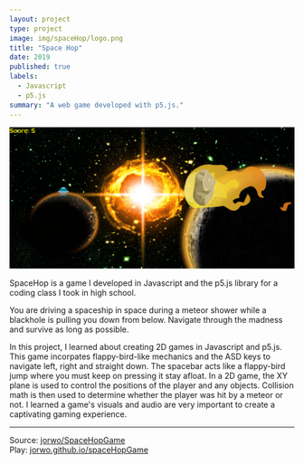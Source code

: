 ```yaml
---
layout: project
type: project
image: img/spaceHop/logo.png
title: "Space Hop"
date: 2019
published: true
labels:
  - Javascript
  - p5.js
summary: "A web game developed with p5.js."
---
```


<img class="img-fluid" src="../img/spaceHop/view1.png">

SpaceHop is a game I developed in Javascript and the p5.js library for a coding class I took in high school.

You are driving a spaceship in space during a meteor shower while a blackhole is pulling you down from below. Navigate through the madness and survive as long as possible.

In this project, I learned about creating 2D games in Javascript and p5.js. This game incorpates flappy-bird-like mechanics and the ASD keys to navigate left, right and straight down. The spacebar acts like a flappy-bird jump where you must keep on pressing it stay afloat. In a 2D game, the XY plane is used to control the positions of the player and any objects. Collision math is then used to determine whether the player was hit by a meteor or not. I learned a game's visuals and audio are very important to create a captivating gaming experience.

<hr>

Source: <a href="https://github.com/JorWo/SpaceHopGame"><i class="large github icon"></i>jorwo/SpaceHopGame</a><br>
Play: <a href="https://jorwo.github.io/SpaceHopGame">jorwo.github.io/spaceHopGame</a>
